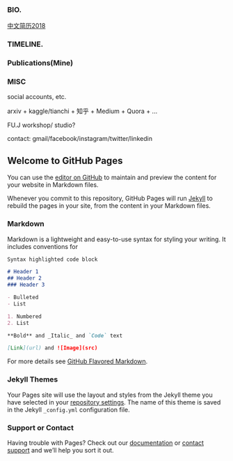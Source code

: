 ### BIO.
[中文简历2018](https://github.com/jayjfu/jayjfu.github.io/blob/master/%E4%B8%AD%E6%96%87%E7%AE%80%E5%8E%862018.pdf)  

### TIMELINE.

### Publications(Mine)

### MISC
social accounts, etc.

arxiv + kaggle/tianchi + 知乎 + Medium + Quora + ...

FU.J workshop/ studio?

contact: gmail/facebook/instagram/twitter/linkedin  


## Welcome to GitHub Pages

You can use the [editor on GitHub](https://github.com/jayjfu/jayjfu.github.io/edit/master/README.md) to maintain and preview the content for your website in Markdown files.

Whenever you commit to this repository, GitHub Pages will run [Jekyll](https://jekyllrb.com/) to rebuild the pages in your site, from the content in your Markdown files.

### Markdown

Markdown is a lightweight and easy-to-use syntax for styling your writing. It includes conventions for

```markdown
Syntax highlighted code block

# Header 1
## Header 2
### Header 3

- Bulleted
- List

1. Numbered
2. List

**Bold** and _Italic_ and `Code` text

[Link](url) and ![Image](src)
```

For more details see [GitHub Flavored Markdown](https://guides.github.com/features/mastering-markdown/).

### Jekyll Themes

Your Pages site will use the layout and styles from the Jekyll theme you have selected in your [repository settings](https://github.com/jfu790900173/jfu790900173.github.io/settings). The name of this theme is saved in the Jekyll `_config.yml` configuration file.

### Support or Contact

Having trouble with Pages? Check out our [documentation](https://help.github.com/categories/github-pages-basics/) or [contact support](https://github.com/contact) and we’ll help you sort it out.
